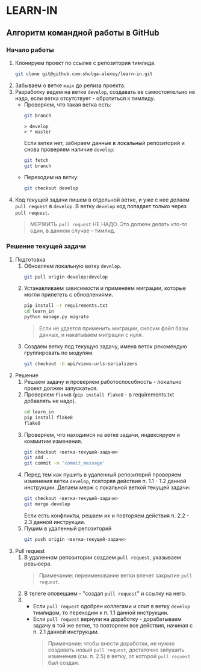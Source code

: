 # LEARN-IN

## Алгоритм командной работы в GitHub

### Начало работы
1. Клонируем проект по ссылке с репозитория тимлида.
   ```bash
   git clone git@github.com:shulga-alexey/learn-in.git
   ```
2. Забываем о ветке `main` до релиза проекта.
3. Разработку ведем на ветке `develop`, создавать ее самостоятельно не надо,
   если ветка отсутствует - обратиться к тимлиду.
   * Проверяем, что такая ветка есть:
        ```bash
        git branch
        ```
     ```
     > develop
     > * master
     ``` 
     Если ветки нет, забираем данные в локальный репозиторий и
     снова проверяем наличие `develop`:
        ```bash
        git fetch
        git branch
        ```
   * Переходим на ветку:
        ```bash
        git checkout develop
        ```
4. Код текущей задачи пишем в отдельной ветке, и уже с нее делаем `pull request` в `develop`.
   В ветку `develop` код попадает только через `pull request`.
   > МЕРЖИТЬ `pull request` НЕ НАДО. Это должен делать кто-то один, в данном случае - тимлид.

### Решение текущей задачи
1. Подготовка
    1. Обновляем локальную ветку `develop`.
        ```bash
        git pull origin develop:develop
        ```
    2. Устанавливаем зависимости и применяем миграции, которые могли прилететь с обновлениями.
        ```bash
        pip install -r requirements.txt
        cd learn_in
        python manage.py migrate
        ```
        > Если не удается применить миграции, сносим файл базы данных, и накатываем миграции с нуля.
    3. Создаем ветку под текущую задачу, имена веток рекомендую группировать по модулям.
        ```bash
        git checkout -b api/views-urls-serializers
        ```
2. Решение
    1. Решаем задачу и проверяем работоспособность - локально проект должен запускаться.
    2. Проверяем `flake8` (`pip install flake8` - в requirements.txt добавлять не надо).
        ```bash
        cd learn_in
        pip install flake8
        flake8
        ```
    3. Проверяем, что находимся на ветке задачи, индексируем и коммитим изменения.
        ```bash
        git checkout <ветка-текущей-задачи>
        git add .
        git commit -m 'commit_message'
        ```
    4. Перед тем как пушить в удаленный репозиторий проверяем изменения ветки `develop`,
       повторяя действия п. 1.1 - 1.2 данной инструкции.
       Делаем мерж с локальной веткой текущей задачи:
        ```bash
        git checkout <ветка-текущей-задачи>
        git merge develop
        ```
        Если есть конфликты, решаем их и повторяем действия п. 2.2 - 2.3 данной инструкции.
    5. Пушим в удаленный репозиторий
        ```bash
        git push origin <ветка-текущей-задачи>
        ```
3. Pull request
    1. В удаленном репозитории создаем `pull request`, указываем ревьюера.
       > Примечание: переименование ветки влечет закрытие `pull request`.
    2. В телеге оповещаем - "создал `pull request`" и ссылку на него.
    3. * Если `pull request` одобрен коллегами и слит в ветку `develop` тимлидом,
         то переходим к п. 1.1 данной инструкции.
       * Если `pull request` вернули на доработку - дорабатываем задачу в той же ветке,
         то повторяем все действия, начиная с п. 2.1 данной инструкции.
         > Примечание: чтобы внести доработки, не нужно создавать новый `pull request`, достаточно
           запушить изменения (см. п. 2.5) в ветку, от которой `pull request` был создан.
